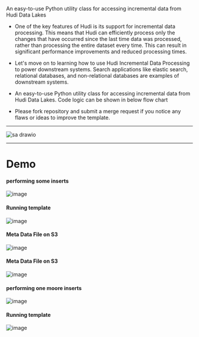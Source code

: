 
An easy-to-use Python utility class for accessing incremental data from Hudi Data Lakes



* One of the key features of Hudi is its support for incremental data processing. This means that Hudi can efficiently process only the changes that have occurred since the last time data was processed, rather than processing the entire dataset every time. This can result in significant performance improvements and reduced processing times.

* Let's move on to learning how to use Hudi Incremental Data Processing to power downstream systems. Search applications like elastic search, relational databases, and non-relational databases are examples of downstream systems.

* An easy-to-use Python utility class for accessing incremental data from Hudi Data Lakes. Code logic can be shown in below flow chart

* Please fork repository and submit a merge request if you notice any flaws or ideas to improve the template.


------------------------------------------------


![sa drawio](https://user-images.githubusercontent.com/39345855/221435952-76d4c80e-1043-40fc-b5d7-42f042e7181c.png)

------------------------------------------------

# Demo

####  performing some inserts
![image](https://user-images.githubusercontent.com/39345855/221436178-61e7b768-6563-4ef4-9a53-2e804cb2097e.png)

#### Running template
![image](https://user-images.githubusercontent.com/39345855/221436220-7153fae1-58cf-4723-9c03-111d2ff0d214.png)

#### Meta Data File on S3
![image](https://user-images.githubusercontent.com/39345855/221436234-d50c2c76-aeb7-42fd-b3d4-9a41dfd02b24.png)

#### Meta Data File on S3
![image](https://user-images.githubusercontent.com/39345855/221436316-7ab9ef1c-7ec4-415c-839c-884c1db4fd15.png)

####  performing one moore inserts
![image](https://user-images.githubusercontent.com/39345855/221436341-7f26521f-1d35-43e9-9a7a-e1e3930d31bc.png)

#### Running template
![image](https://user-images.githubusercontent.com/39345855/221436559-9b864975-f2a4-4562-9594-c2a97df3f8f0.png)




